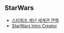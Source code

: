 ## StarWars

* [스타워즈 캐넌 세계관 연혁](https://blog.naver.com/PostView.naver?blogId=boba0210&logNo=221327091590&categoryNo=142&parentCategoryNo=14&viewDate=&currentPage=&postListTopCurrentPage=&isAfterWrite=true)
* [StarWars Intro Creator](https://kassellabs.io/)

